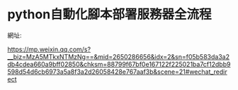 # python自動化腳本部署服務器全流程

網址:

https://mp.weixin.qq.com/s?__biz=MzA5MTkxNTMzNg==&mid=2650286656&idx=2&sn=f05b583da3a2db4cdea660a9bff02850&chksm=88799f67bf0e167122f225021ba7cf12dbb9598d54d6cb6973a5a8f3a2d26058428e767aaf3b&scene=21#wechat_redirect

